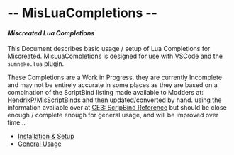 <!--
 Copyright (C) 2022 Theros [SvalTek|MisModding]
 
 This file is part of MisLuaCompletions.
 
 MisLuaCompletions is free software: you can redistribute it and/or modify
 it under the terms of the GNU General Public License as published by
 the Free Software Foundation, either version 3 of the License, or
 (at your option) any later version.
 
 MisLuaCompletions is distributed in the hope that it will be useful,
 but WITHOUT ANY WARRANTY; without even the implied warranty of
 MERCHANTABILITY or FITNESS FOR A PARTICULAR PURPOSE.  See the
 GNU General Public License for more details.
 
 You should have received a copy of the GNU General Public License
 along with MisLuaCompletions.  If not, see <http://www.gnu.org/licenses/>.
-->

#  -- MisLuaCompletions --
#### _Miscreated Lua Completions_

This Document describes basic usage / setup of Lua Completions for Miscreated.
MisLuaCompletions is designed for use with VSCode and the `sumneko.lua` plugin.

These Completions are a Work in Progress. they are currently Incomplete and may not be entirely accurate in some places as they are based
on a combination of the ScriptBind listing made available to Modders at:  [HendrikP/MisScriptBinds](https://github.com/hendrikp/MisScriptBinds)
and then updated/converted by hand. using the information available over at [CE3: ScripBind Reference](https://docs.cryengine.com/display/CEPROG/ScriptBind+Reference)
but should be close enough / complete  enough for general usage, and will be improved over time...


- [Installation & Setup](Installation.md)
- [General Usage](GeneralUse.md)